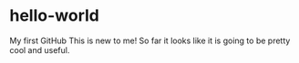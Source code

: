 # hello-world
My first GitHub
This is new to me! So far it looks like it is going to be pretty cool and useful.

